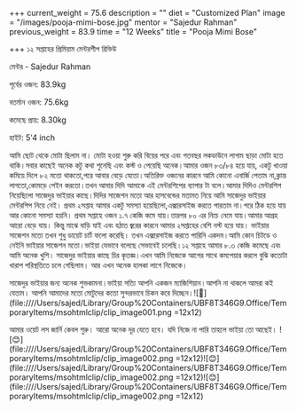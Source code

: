 +++
current_weight = 75.6
description = ""
diet = "Customized Plan"
image = "/images/pooja-mimi-bose.jpg"
mentor = "Sajedur Rahman"
previous_weight = 83.9
time = "12 Weeks"
title = "Pooja Mimi Bose"

+++
১২ সপ্তাহের প্রিমিয়াম মেন্টরশীপ রিভিউ

মেন্টর - Sajedur Rahman

পূর্বের ওজন: 83.9kg

বতর্মান ওজন: 75.6kg

কমেছে প্রায়: 8.30kg

হাইট: 5'4 inch

আমি ছোট থেকে মোটা ছিলাম না। মোটা হওয়া শুরু করি বিয়ের পরে এবং গতবছর লকডাউনে লাগাম ছাড়া মোটা হতে থাকি।সবার কাছেই অনেক কটু কথা শুনেছি এবং কস্ট ও পেয়েছি অনেক।আমার ওজন ৮৩/৮৪ হয়ে যায়, একটু খাওয়া কমিয়ে দিলে ৮২ মতো থাকতো,পরে আবার বেড়ে যেতো।অতিরিক্ত ওজনের কারনে আমি কোনো এনার্জি পেতাম না,ক্লান্ত লাগতো,কোমড়ে পেইন করতো।তখন আমার দিদি আমাকে এই মেন্টরশিপের ব্যাপার টা বলে।আমার দিদিও মেন্টরশিপ নিয়েছিলো সাজেদুর ভাইয়ার কাছে।দিদির সাজেশন মতো আর হাসবেন্ডের মতামত নিয়ে আমি সাজেদুর ভাইয়ার মেন্টরশিপ নিয়ে নেই। প্রথম ২সপ্তাহ আমার একটু সমস্যা হয়েছিলো,এক্সারসাইজ করতে পারতাম না।পরে ঠিক হয়ে যায় আর কোনো সমস্যা হয়নি। প্রথম সপ্তাহে ওজন ১.৭ কেজি কমে যায়।তারপর ৮০ এর নিচে নেমে যায়।আমার আগ্রহ আরো বেড়ে যায়। কিন্তু মাঝে বাড়ি যাই এবং হঠাত জ্বরের কারনে আমার ২সপ্তাহের বেশি নস্ট হয়ে যায়। ভাইয়ার সাজেশন মতো তখন শুধু ডায়েট চার্ট ফলো করেছি। তখন এক্সারসাইজ করতে পারিনি একদম।আমি কোন চিটডে ও নেইনি ভাইয়ার সাজেশন মতো।ভাইয়া যেভাবে বলেছে সেভাবেই চলেছি।১২ সপ্তাহে আমার ৮.৩ কেজি কমেছে এবং আমি অনেক খুশি। সাজেদুর ভাইয়ার কাছে চির কৃতজ্ঞ।এখন আমি নিজেকে আগের সাথে কমপেয়ার করলে বুঝি কতোটা খারাপ পরিস্থতিতে চলে গেছিলাম। আর এখন অনেক হালকা লাগে নিজেকে।

সাজেদুর ভাইয়ার জন্য অনেক শুভকামনা।ভাইয়া সত্যি আপনি একজন ম্যাজিশিয়ান।আপনি না থাকলে আমরা কই যেতাম। আপনি আমাদের মতো মোটুদের কতো সুন্দরভাবে চিকন করে দিচ্ছেন।![🙂](file:////Users/sajed/Library/Group%20Containers/UBF8T346G9.Office/TemporaryItems/msohtmlclip/clip_image001.png =12x12)

আমার ওয়েট লস জার্নি কেবল শুরু। আরো অনেক দূর যেতে হবে। যদি নিজে না পারি তাহলে ভাইয়া তো আছেই। ![😊](file:////Users/sajed/Library/Group%20Containers/UBF8T346G9.Office/TemporaryItems/msohtmlclip/clip_image002.png =12x12)![😊](file:////Users/sajed/Library/Group%20Containers/UBF8T346G9.Office/TemporaryItems/msohtmlclip/clip_image002.png =12x12)![😊](file:////Users/sajed/Library/Group%20Containers/UBF8T346G9.Office/TemporaryItems/msohtmlclip/clip_image002.png =12x12)